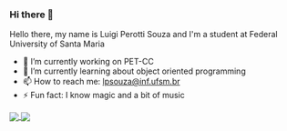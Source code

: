 ### Hi there 👋

Hello there,  my name is Luigi Perotti Souza and I'm a student at Federal University of Santa Maria

- 🔭 I’m currently working on PET-CC  
- 🌱 I’m currently learning about object oriented programming
- 📫 How to reach me: lpsouza@inf.ufsm.br
- ⚡ Fun fact: I know magic and a bit of music

<a href="https://github.com/anuraghazra/convoychat">
 <img align="center" src="https://github-readme-stats.vercel.app/api?username=LuigiSouza&hide=issues&count_private=true&show_icons=true&theme=blueberry">
</a>

<a href="https://github.com/anuraghazra/convoychat">
 <img align="center" src="https://github-readme-stats.vercel.app/api/top-langs/?username=LuigiSouza&layout=compact&theme=blueberry">
</a>

<!--
**LuigiSouza/LuigiSouza** is a ✨ _special_ ✨ repository because its `README.md` (this file) appears on your GitHub profile.

Here are some ideas to get you started:

- 👯 I’m looking to collaborate on ...
- 🤔 I’m looking for help with ...
- 💬 Ask me about ...
- 😄 Pronouns: ...
- ⚡ Fun fact: ...
-->
